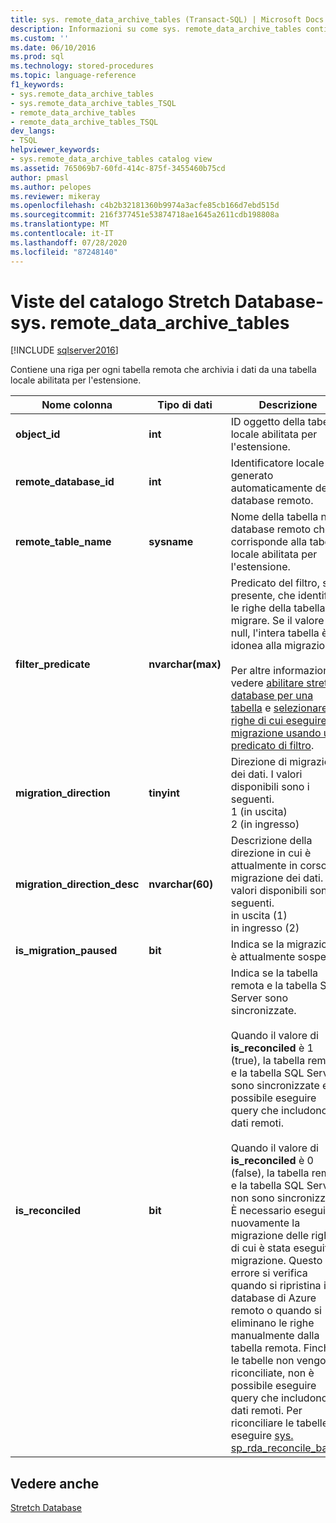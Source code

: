 ```yaml
---
title: sys. remote_data_archive_tables (Transact-SQL) | Microsoft Docs
description: Informazioni su come sys. remote_data_archive_tables contiene una riga per ogni tabella remota che archivia i dati da una tabella locale abilitata per l'estensione.
ms.custom: ''
ms.date: 06/10/2016
ms.prod: sql
ms.technology: stored-procedures
ms.topic: language-reference
f1_keywords:
- sys.remote_data_archive_tables
- sys.remote_data_archive_tables_TSQL
- remote_data_archive_tables
- remote_data_archive_tables_TSQL
dev_langs:
- TSQL
helpviewer_keywords:
- sys.remote_data_archive_tables catalog view
ms.assetid: 765069b7-60fd-414c-875f-3455460b75cd
author: pmasl
ms.author: pelopes
ms.reviewer: mikeray
ms.openlocfilehash: c4b2b32181360b9974a3acfe85cb166d7ebd515d
ms.sourcegitcommit: 216f377451e53874718ae1645a2611cdb198808a
ms.translationtype: MT
ms.contentlocale: it-IT
ms.lasthandoff: 07/28/2020
ms.locfileid: "87248140"
---
```

# <a name="stretch-database-catalog-views---sysremote_data_archive_tables"></a>Viste del catalogo Stretch Database-sys. remote_data_archive_tables
[!INCLUDE [sqlserver2016](../../includes/applies-to-version/sqlserver2016.md)]

  Contiene una riga per ogni tabella remota che archivia i dati da una tabella locale abilitata per l'estensione.  
  
|Nome colonna|Tipo di dati|Descrizione|  
|-----------------|---------------|-----------------|  
|**object_id**|**int**|ID oggetto della tabella locale abilitata per l'estensione.|  
|**remote_database_id**|**int**|Identificatore locale generato automaticamente del database remoto.|  
|**remote_table_name**|**sysname**|Nome della tabella nel database remoto che corrisponde alla tabella locale abilitata per l'estensione.|  
|**filter_predicate**|**nvarchar(max)**|Predicato del filtro, se presente, che identifica le righe della tabella da migrare. Se il valore è null, l'intera tabella è idonea alla migrazione.<br /><br /> Per altre informazioni, vedere [abilitare stretch database per una tabella](../../sql-server/stretch-database/enable-stretch-database-for-a-table.md) e [selezionare le righe di cui eseguire la migrazione usando un predicato di filtro](~/sql-server/stretch-database/select-rows-to-migrate-by-using-a-filter-function-stretch-database.md).|  
|**migration_direction**|**tinyint**|Direzione di migrazione dei dati. I valori disponibili sono i seguenti.<br/>1 (in uscita)<br/>2 (in ingresso)|  
|**migration_direction_desc**|**nvarchar(60)**|Descrizione della direzione in cui è attualmente in corso la migrazione dei dati. I valori disponibili sono i seguenti.<br/>in uscita (1)<br/>in ingresso (2)|  
|**is_migration_paused**|**bit**|Indica se la migrazione è attualmente sospesa.|  
|**is_reconciled**|**bit**| Indica se la tabella remota e la tabella SQL Server sono sincronizzate.<br/><br/>Quando il valore di **is_reconciled** è 1 (true), la tabella remota e la tabella SQL Server sono sincronizzate ed è possibile eseguire query che includono i dati remoti.<br/><br/>Quando il valore di **is_reconciled** è 0 (false), la tabella remota e la tabella SQL Server non sono sincronizzate. È necessario eseguire nuovamente la migrazione delle righe di cui è stata eseguita la migrazione. Questo errore si verifica quando si ripristina il database di Azure remoto o quando si eliminano le righe manualmente dalla tabella remota. Finché le tabelle non vengono riconciliate, non è possibile eseguire query che includono i dati remoti. Per riconciliare le tabelle, eseguire [sys. sp_rda_reconcile_batch](../../relational-databases/system-stored-procedures/sys-sp-rda-reconcile-batch-transact-sql.md). |  
  
## <a name="see-also"></a>Vedere anche  
 [Stretch Database](../../sql-server/stretch-database/stretch-database.md)  
  
  

